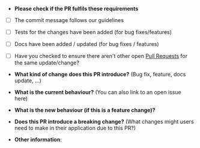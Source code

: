 * **Please check if the PR fulfils these requirements**
- [ ] The commit message follows our guidelines
- [ ] Tests for the changes have been added (for bug fixes/features)
- [ ] Docs have been added / updated (for bug fixes / features)
- [ ] Have you checked to ensure there aren't other open [Pull Requests](https://github.com/JasonHughes94/deno-markdown/pulls) for the same update/change?


* **What kind of change does this PR introduce?** (Bug fix, feature, docs update, ...)


* **What is the current behaviour?** (You can also link to an open issue here)


* **What is the new behaviour (if this is a feature change)?**


* **Does this PR introduce a breaking change?** (What changes might users need to make in their application due to this PR?)


* **Other information**:
